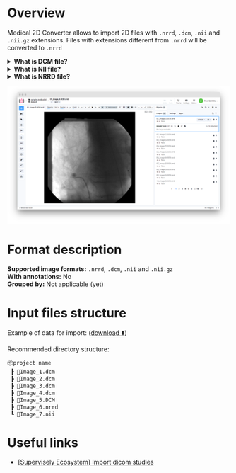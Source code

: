 <!-- <h1 align="left" style="border-bottom: 0"> <img align="left" src="https://github.com/supervisely-ecosystem/import-wizard-docs/assets/48913536/99998ee5-b20c-4104-82af-9a787e863a3b" width="80"> Medical 2D Files Converter </h1>

<br> -->

# Overview

Medical 2D Converter allows to import 2D files with `.nrrd`, `.dcm`, `.nii` and `.nii.gz` extensions. Files with extensions different from `.nrrd` will be converted to `.nrrd`

<details>
<summary><b>What is DCM file?</b></summary>

 <br>

`DCM` file is an image following Digital Imaging and Communications in Medicine (DICOM) format. Format is used to store various medical images like CT scans, MRIs, PET, ultrasound, etc.

Uses `.dcm` and `.DICOM` extensions

</details>

<details>
<summary><b>What is NII file?</b></summary>

 <br>

`NII` format is commonly used to store magnetic resonance imaging (MRI) data.

Uses `.nii` and `.nii.gz` extensions.

</details>

<details>
<summary><b>What is NRRD file?</b></summary>

 <br>

`NRRD` file is a medical imaging format. It is used to store 2D and 3D images along with metadata. It is commonly used in medical imaging.

Uses `.nrrd` extension.

</details>

![Medical data import results](./images/medical2d_result.png)

# Format description

**Supported image formats:** `.nrrd`, `.dcm`, `.nii` and `.nii.gz`<br>
**With annotations:** No<br>
**Grouped by:** Not applicable (yet)<br>

# Input files structure

Example of data for import: ([download ⬇️](https://github.com/supervisely-ecosystem/import-wizard-docs/files/14934438/sample_medical2d.zip))<br>

Recommended directory structure:

```text
📦project name
 ┣ 📜Image_1.dcm
 ┣ 📜Image_2.dcm
 ┣ 📜Image_3.dcm
 ┣ 📜Image_4.dcm
 ┣ 📜Image_5.DCM
 ┣ 📜Image_6.nrrd
 ┗ 📜Image_7.nii
```

# Useful links

- [[Supervisely Ecosystem] Import dicom studies](https://ecosystem.supervisely.com/apps/import-dicom-studies)
